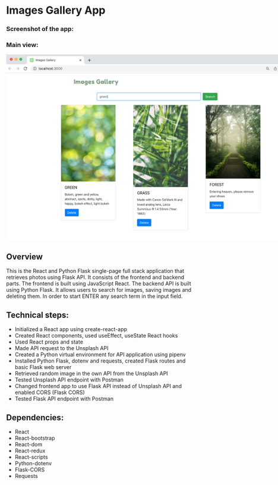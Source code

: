 # Images Gallery App

### Screenshot of the app:

### Main view:

  <img src="/img/gallery.png" alt="Alt text" style="display: inline-block; margin: 0 auto; max-width: 800px">

## Overview

This is the React and Python Flask single-page full stack application that retrieves photos using Flask API. It consists of the frontend and backend parts. The frontend is built using JavaScript React. The backend API is built using Python Flask. It allows users to search for images, saving images and deleting them.
In order to start ENTER any search term in the input field.

## Technical steps:

- Initialized a React app using create-react-app
- Created React components, used useEffect, useState React hooks
- Used React props and state
- Made API request to the Unsplash API
- Created a Python virtual environment for API application using pipenv
- Installed Python Flask, dotenv and requests, created Flask routes and basic Flask web server
- Retrieved random image in the own API from the Unsplash API
- Tested Unsplash API endpoint with Postman
- Changed frontend app to use Flask API instead of Unsplash API and enabled CORS (Flask CORS)
- Tested Flask API endpoint with Postman

## Dependencies:

- React
- React-bootstrap
- React-dom
- React-redux
- React-scripts
- Python-dotenv
- Flask-CORS
- Requests
